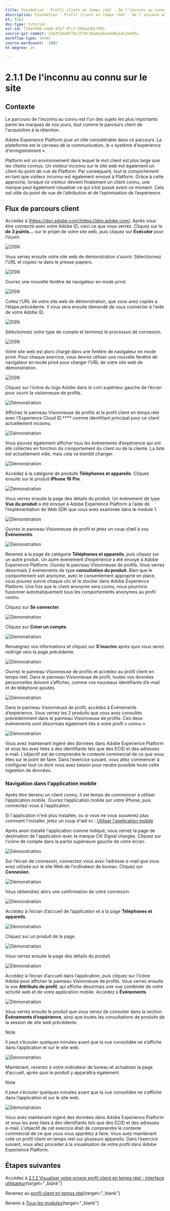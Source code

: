 ```yaml
---
title: Foundation - Profil client en temps réel - De l’inconnu au connu sur le site web
description: Foundation - Profil client en temps réel - De l’inconnu au connu sur le site web
kt: 5342
doc-type: tutorial
exl-id: f33a7448-e1b9-47e7-97c7-509ad36cf991
source-git-commit: 2264f26a0778c2570c36abe1bae4d6a1dc3a465c
workflow-type: tm+mt
source-wordcount: '1002'
ht-degree: 2%

---
```


# 2.1.1 De l&#39;inconnu au connu sur le site

## Contexte

Le parcours de l&#39;inconnu au connu est l&#39;un des sujets les plus importants parmi les marques de nos jours, tout comme le parcours client de l&#39;acquisition à la rétention.

Adobe Experience Platform joue un rôle considérable dans ce parcours. La plateforme est le cerveau de la communication, le « système d&#39;expérience d&#39;enregistrement ».

Platform est un environnement dans lequel le mot client est plus large que les clients connus. Un visiteur inconnu sur le site web est également un client du point de vue de Platform. Par conséquent, tout le comportement en tant que visiteur inconnu est également envoyé à Platform. Grâce à cette approche, lorsque ce visiteur devient finalement un client connu, une marque peut également visualiser ce qui s’est passé avant ce moment. Cela est utile du point de vue de l’attribution et de l’optimisation de l’expérience.

## Flux de parcours client

Accédez à [https://dsn.adobe.com](https://dsn.adobe.com). Après vous être connecté avec votre Adobe ID, voici ce que vous verrez. Cliquez sur le **de 3 points...** sur le projet de votre site web, puis cliquez sur **Exécuter** pour l’ouvrir.

![DSN ](./../../datacollection/dc1.1/images/web8.png)

Vous verrez ensuite votre site web de démonstration s’ouvrir. Sélectionnez l’URL et copiez-la dans le presse-papiers.

![DSN ](../../../getting-started/gettingstarted/images/web3.png)

Ouvrez une nouvelle fenêtre de navigateur en mode privé.

![DSN ](../../../getting-started/gettingstarted/images/web4.png)

Collez l’URL de votre site web de démonstration, que vous avez copiée à l’étape précédente. Il vous sera ensuite demandé de vous connecter à l’aide de votre Adobe ID.

![DSN ](../../../getting-started/gettingstarted/images/web5.png)

Sélectionnez votre type de compte et terminez le processus de connexion.

![DSN ](../../../getting-started/gettingstarted/images/web6.png)

Votre site web est alors chargé dans une fenêtre de navigateur en mode privé. Pour chaque exercice, vous devrez utiliser une nouvelle fenêtre de navigateur en mode privé pour charger l’URL de votre site web de démonstration.

![DSN ](../../../getting-started/gettingstarted/images/web7.png)

Cliquez sur l’icône du logo Adobe dans le coin supérieur gauche de l’écran pour ouvrir la visionneuse de profils.

![Démonstration](../../datacollection/dc1.2/images/pv1.png)

Affichez le panneau Visionneuse de profils et le profil client en temps réel avec l’Experience Cloud ID **** comme identifiant principal pour ce client actuellement inconnu.

![Démonstration](../../datacollection/dc1.2/images/pv2.png)

Vous pouvez également afficher tous les événements d’expérience qui ont été collectés en fonction du comportement du client ou de la cliente. La liste est actuellement vide, mais cela va bientôt changer.

![Démonstration](../../datacollection/dc1.2/images/pv3.png)

Accédez à la catégorie de produits **Téléphones et appareils**. Cliquez ensuite sur le produit **iPhone 16 Pro**.

![Démonstration](../../datacollection/dc1.2/images/pv4.png)

Vous verrez ensuite la page des détails du produit. Un événement de type **Vue du produit** a été envoyé à Adobe Experience Platform à l’aide de l’implémentation de Web SDK que vous avez examinée dans le module 1.

![Démonstration](../../datacollection/dc1.2/images/pv5.png)

Ouvrez le panneau Visionneuse de profil et jetez un coup d’œil à vos **Événements**.

![Démonstration](../../datacollection/dc1.2/images/pv6.png)

Revenez à la page de catégorie **Téléphones et appareils**, puis cliquez sur un autre produit. Un autre événement d’expérience a été envoyé à Adobe Experience Platform. Ouvrez le panneau Visionneuse de profils. Vous verrez désormais 2 événements de type **consultation du produit**. Bien que le comportement soit anonyme, avec le consentement approprié en place, vous pouvez suivre chaque clic et le stocker dans Adobe Experience Platform. Une fois que le client anonyme sera connu, nous pourrons fusionner automatiquement tous les comportements anonymes au profil connu.

Cliquez sur **Se connecter**.

![Démonstration](../../datacollection/dc1.2/images/pv7.png)

Cliquez sur **Créer un compte**.

![Démonstration](../../datacollection/dc1.2/images/pv8.png)

Renseignez vos informations et cliquez sur **S’inscrire** après quoi vous serez redirigé vers la page précédente.

![Démonstration](../../datacollection/dc1.2/images/pv9.png)

Ouvrez le panneau Visionneuse de profils et accédez au profil client en temps réel. Dans le panneau Visionneuse de profil, toutes vos données personnelles doivent s’afficher, comme vos nouveaux identifiants d’e-mail et de téléphone ajoutés.

![Démonstration](../../datacollection/dc1.2/images/pv10.png)

Dans le panneau Visionneuse de profil, accédez à Événements d’expérience. Vous verrez les 2 produits que vous avez consultés précédemment dans le panneau Visionneuse de profils. Ces deux événements sont désormais également liés à votre profil « connu ».

![Démonstration](../../datacollection/dc1.2/images/pv11.png)

Vous avez maintenant ingéré des données dans Adobe Experience Platform et vous les avez liées à des identifiants tels que des ECID et des adresses e-mail. L’objectif est de comprendre le contexte commercial de ce que vous êtes sur le point de faire. Dans l’exercice suivant, vous allez commencer à configurer tout ce dont vous avez besoin pour rendre possible toute cette ingestion de données.

### Navigation dans l’application mobile

Après être devenu un client connu, il est temps de commencer à utiliser l’application mobile. Ouvrez l’application mobile sur votre iPhone, puis connectez-vous à l’application.

Si l&#39;application n&#39;est plus installée, ou si vous ne vous souvenez plus comment l&#39;installer, jetez un coup d&#39;œil ici : [Utiliser l&#39;application mobile](../../../getting-started/gettingstarted/ex5.md)

Après avoir installé l&#39;application comme indiqué, vous verrez la page de destination de l&#39;application avec la marque Citi Signal chargée. Cliquez sur l’icône de compte dans la partie supérieure gauche de votre écran.

![Démonstration](./images/app_hpz.png)

Sur l’écran de connexion, connectez-vous avec l’adresse e-mail que vous avez utilisée sur le site Web de l’ordinateur de bureau. Cliquez sur **Connexion**.

![Démonstration](./images/app_acc.png)

Vous obtiendrez alors une confirmation de votre connexion.

![Démonstration](./images/app_acc1.png)

Accédez à l’écran d’accueil de l’application et à la page **Téléphones et appareils**.

![Démonstration](./images/app_hp1.png)

Cliquez sur un produit de la page.

![Démonstration](./images/app_hp2.png)

Vous verrez ensuite la page des détails du produit.

![Démonstration](./images/app_galaxy.png)

Accédez à l’écran d’accueil dans l’application, puis cliquez sur l’icône Adobe pour afficher le panneau Visionneuse de profils. Vous verrez ensuite la vue **Attributs de profil**, qui affiche désormais une vue combinée de votre activité web et de votre application mobile. Accédez à **Événements**

![Démonstration](./images/app_hp3.png)

Vous verrez ensuite le produit que vous venez de consulter dans la section **Événements d’expérience**, ainsi que toutes les consultations de produits de la session de site web précédente.

>[!NOTE]
>
>Il peut s’écouler quelques minutes avant que la vue consolidée ne s’affiche dans l’application et sur le site web.

![Démonstration](./images/app_after_galaxy.png)

Maintenant, revenez à votre ordinateur de bureau et actualisez la page d’accueil, après quoi le produit y apparaîtra également.

>[!NOTE]
>
>Il peut s’écouler quelques minutes avant que la vue consolidée ne s’affiche dans l’application et sur le site web.

![Démonstration](./images/web_x_aftermobile.png)

Vous avez maintenant ingéré des données dans Adobe Experience Platform et vous les avez liées à des identifiants tels que des ECID et des adresses e-mail. L&#39;objectif de cet exercice était de comprendre le contexte commercial de ce que vous vous apprêtez à faire. Vous avez maintenant créé un profil client en temps réel sur plusieurs appareils. Dans l’exercice suivant, vous allez procéder à la visualisation de votre profil dans Adobe Experience Platform.

## Étapes suivantes

Accédez à [2.1.2 Visualiser votre propre profil client en temps réel - Interface utilisateur](./ex2.md){target="_blank"}

Revenez au [profil client en temps réel](./real-time-customer-profile.md){target="_blank"}

Revenir à [Tous les modules](./../../../../overview.md){target="_blank"}
